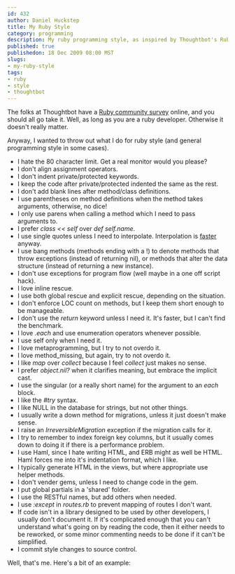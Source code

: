 ```yaml
--- 
id: 432
author: Daniel Huckstep
title: My Ruby Style
category: programming
description: My ruby programming style, as inspired by Thoughtbot's Ruby Community Survey.
published: true
publishedon: 18 Dec 2009 08:00 MST
slugs: 
- my-ruby-style
tags: 
- ruby
- style
- thoughtbot
---
```

The folks at Thoughtbot have a [Ruby community
survey](http://robots.thoughtbot.com/post/276620679/ruby-community-survey)
online, and you should all go take it. Well, as long as you are a ruby
developer. Otherwise it doesn't really matter.

Anyway, I wanted to throw out what I do for ruby style (and general
programming style in some cases).

-   I hate the 80 character limit. Get a real monitor would you please?
-   I don't align assignment operators.
-   I don't indent private/protected keywords.
-   I keep the code after private/protected indented the same as the
    rest.
-   I don't add blank lines after method/class definitions.
-   I use parentheses on method definitions when the method takes
    arguments, otherwise, no dice!
-   I only use parens when calling a method which I need to pass
    arguments to.
-   I prefer *class \<\< self* over *def self.name*.
-   I use single quotes unless I need to interpolate. Interpolation is
    [faster](http://www.igvita.com/2008/07/08/6-optimization-tips-for-ruby-mri/)
    anyway.
-   I use bang methods (methods ending with a !) to denote methods that
    throw exceptions (instead of returning nil), or methods that alter
    the data structure (instead of returning a new instance).
-   I don't use exceptions for program flow (well maybe in a one off
    script hack).
-   I love inline rescue.
-   I use both global rescue and explicit rescue, depending on the
    situation.
-   I don't enforce LOC count on methods, but I keep them short enough
    to be manageable.
-   I don't use the *return* keyword unless I need it. It's faster, but
    I can't find the benchmark.
-   I love *.each* and use enumeration operators whenever possible.
-   I use self only when I need it.
-   I love metaprogramming, but I try to not overdo it.
-   I love method\_missing, but again, try to not overdo it.
-   I like *map* over *collect* because I feel *collect* just makes no
    sense.
-   I prefer *object.nil?* when it clarifies meaning, but embrace the
    implicit cast.
-   I use the singular (or a really short name) for the argument to an
    *each* block.
-   I like the *\#try* syntax.
-   I like NULL in the database for strings, but not other things.
-   I usually write a down method for migrations, unless it just doesn't
    make sense.
-   I raise an *IrreversibleMigration* exception if the migration calls
    for it.
-   I try to remember to index foreign key columns, but it usually comes
    down to doing it if there is a performance problem.
-   I use Haml, since I hate writing HTML, and ERB might as well be
    HTML. Haml forces me into it's indentation format, which I like.
-   I typically generate HTML in the views, but where appropriate use
    helper methods.
-   I don't vender gems, unless I need to change code in the gem.
-   I put global partials in a 'shared' folder.
-   I use the RESTful names, but add others when needed.
-   I use *:except* in *routes.rb* to prevent mapping of routes I don't
    want.
-   If code isn't in a library designed to be used by other developers,
    I usually don't document it. If it's complicated enough that you
    can't understand what's going on by reading the code, then it either
    needs to be reworked, or some minor commenting needs to be done if
    it can't be simplified.
-   I commit style changes to source control.

Well, that's me. Here's a bit of an example:

<script type="text/javascript" src="http://gist.github.com/259248.js?file=style.rb">
</script>

